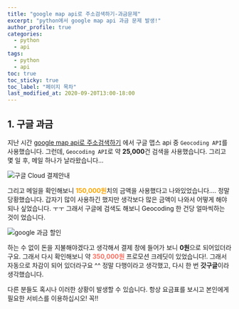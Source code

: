 ```yaml
---
title: "google map api로 주소검색하기-과금문제"
excerpt: "python에서 google map api 과금 문제 발생!"
author_profile: true
categories:
  - python
  - api
tags:
  - python
  - api
toc: true
toc_sticky: true
toc_label: "페이지 목차"
last_modified_at: 2020-09-20T13:00-18:00
---
```


## 1. 구글 과금

지난 시간 [google map api로 주소검색하기]() 에서 구글 맵스 api 중 ```Geocoding API```를 사용했습니다. 그런데, ```Geocoding API```로 약 **25,000**건 검색을 사용했습니다. 그리고 몇 일 후, 메일 하나가 날라왔습니다...

![구글 Cloud 결제안내](https://i.imgur.com/3hTLguo.png)

그리고 메일을 확인해보니 <span style="color:orange">**150,000원**</span>치의 금액을 사용했다고 나와있었습니다.... 정말 당황했습니다. 갑자기 많이 사용하긴 했지만 생각보다 많은 금액이 나와서 어떻게 해야 되나 싶었습니다. ㅜㅜ 그래서 구글에 검색도 해보니 Geocoding 한 건당 얼마씩하는 것이 었습니다.

![google 과금 할인](https://i.imgur.com/1Jd1IM8.png)

 하는 수 없이 돈을 지불해야겠다고 생각해서 결제 창에 들어가 보니 **0원**으로 되어있더라구요. 그래서 다시 확인해보니 약 <span style="color:#FF6F61">**350,000원**</span> 프로모션 크레딧이 있었습니다!. 그래서 자동으로 차감이 되어 있더라구요 ^^ 정말 다행이라고 생각했고, 다시 한 번 **갓구글**이라 생각했습니다.

다른 분들도 혹시나 이러한 상황이 발생할 수 있습니다. 항상 요금표를 보시고 본인에게 필요한 서비스를 이용하십시오! 꼭!!